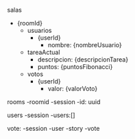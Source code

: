 salas

- {roomId}
  - usuarios
    - {userId}
      - nombre: {nombreUsuario}
  - tareaActual
    - descripcion: {descripcionTarea}
    - puntos: {puntosFibonacci}
  - votos
    - {userId}
      - valor: {valorVoto}

rooms
-roomid
-session
-id: uuid

users
-session
-users:[]

vote:
-session
-user
-story
-vote
